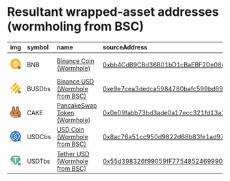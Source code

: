 
Resultant wrapped-asset addresses (wormholing from BSC)
===================================
  
| img                                                                                                  | symbol   | name                                                                         | sourceAddress                                                                                                        | solAddress                                                                                                              | solMarkets                                                                                                        | ethAddress                                                                                                            | ethMarkets                          | terraAddress                                                                                                                               | terraMarkets   | maticAddress                                                                                                             | maticMarkets                             | avaxAddress                                                                                                           | avaxMarkets   | symbol   |
|:-----------------------------------------------------------------------------------------------------|:---------|:-----------------------------------------------------------------------------|:---------------------------------------------------------------------------------------------------------------------|:------------------------------------------------------------------------------------------------------------------------|:------------------------------------------------------------------------------------------------------------------|:----------------------------------------------------------------------------------------------------------------------|:------------------------------------|:-------------------------------------------------------------------------------------------------------------------------------------------|:---------------|:-------------------------------------------------------------------------------------------------------------------------|:-----------------------------------------|:----------------------------------------------------------------------------------------------------------------------|:--------------|:-----------------|
| ![BNB](https://raw.githubusercontent.com/certusone/wormhole-token-list/main/assets/BNB_wh.png)       | BNB      | [Binance Coin (Wormhole)](http://coingecko.com/en/coins/binance-coin)        | [0xbb4CdB9CBd36B01bD1cBaEBF2De08d9173bc095c](https://bscscan.com/address/0xbb4CdB9CBd36B01bD1cBaEBF2De08d9173bc095c) | [9gP2kCy3wA1ctvYWQk75guqXuHfrEomqydHLtcTCqiLa](https://solscan.io/address/9gP2kCy3wA1ctvYWQk75guqXuHfrEomqydHLtcTCqiLa) | [mercurial](https://mercurial.finance/), [raydium](https://raydium.io/swap/), [atrix](https://app.atrix.finance/) | [0x418D75f65a02b3D53B2418FB8E1fe493759c7605](https://etherscan.io/address/0x418D75f65a02b3D53B2418FB8E1fe493759c7605) |                                     | [terra1cetg5wruw2wsdjp7j46rj44xdel00z006e9yg8](https://finder.terra.money/columbus-5/address/terra1cetg5wruw2wsdjp7j46rj44xdel00z006e9yg8) |                | [0xecdcb5b88f8e3c15f95c720c51c71c9e2080525d](https://polygonscan.com/address/0xecdcb5b88f8e3c15f95c720c51c71c9e2080525d) | [quickswap](https://quickswap.exchange/) | [0x442F7f22b1EE2c842bEAFf52880d4573E9201158](https://snowtrace.io/address/0x442F7f22b1EE2c842bEAFf52880d4573E9201158) |               | BNB              |
| ![BUSDbs](https://raw.githubusercontent.com/certusone/wormhole-token-list/main/assets/BUSDbs_wh.png) | BUSDbs   | [Binance USD (Wormhole from BSC)](http://coingecko.com/en/coins/binance-usd) | [0xe9e7cea3dedca5984780bafc599bd69add087d56](https://bscscan.com/address/0xe9e7cea3dedca5984780bafc599bd69add087d56) | [5RpUwQ8wtdPCZHhu6MERp2RGrpobsbZ6MH5dDHkUjs2](https://solscan.io/address/5RpUwQ8wtdPCZHhu6MERp2RGrpobsbZ6MH5dDHkUjs2)   | [saber](https://www.saber.so/), [mercurial](https://mercurial.finance/), [sunny](https://app.sunny.ag/)           | [0x7B4B0B9b024109D182dCF3831222fbdA81369423](https://etherscan.io/address/0x7B4B0B9b024109D182dCF3831222fbdA81369423) | [uniswap](https://app.uniswap.org/) | [terra1skjr69exm6v8zellgjpaa2emhwutrk5a6dz7dd](https://finder.terra.money/columbus-5/address/terra1skjr69exm6v8zellgjpaa2emhwutrk5a6dz7dd) |                | [0xa8d394fe7380b8ce6145d5f85e6ac22d4e91acde](https://polygonscan.com/address/0xa8d394fe7380b8ce6145d5f85e6ac22d4e91acde) | [quickswap](https://quickswap.exchange/) | [0xA41a6c7E25DdD361343e8Cb8cFa579bbE5eEdb7a](https://snowtrace.io/address/0xA41a6c7E25DdD361343e8Cb8cFa579bbE5eEdb7a) |               | BUSDbs           |
| ![CAKE](https://raw.githubusercontent.com/certusone/wormhole-token-list/main/assets/CAKE_wh.png)     | CAKE     | [PancakeSwap Token (Wormhole)](http://coingecko.com/en/coins/pancakeswap)    | [0x0e09fabb73bd3ade0a17ecc321fd13a19e81ce82](https://bscscan.com/address/0x0e09fabb73bd3ade0a17ecc321fd13a19e81ce82) | [J8LKx7pr9Zxh9nMhhT7X3EBmj5RzuhFrHKyJAe2F2i9S](https://solscan.io/address/J8LKx7pr9Zxh9nMhhT7X3EBmj5RzuhFrHKyJAe2F2i9S) |                                                                                                                   | [0x7c8161545717a334f3196e765d9713f8042EF338](https://etherscan.io/address/0x7c8161545717a334f3196e765d9713f8042EF338) |                                     | [terra1xvqlpjl2dxyel9qrp6qvtrg04xe3jh9cyxc6av](https://finder.terra.money/columbus-5/address/terra1xvqlpjl2dxyel9qrp6qvtrg04xe3jh9cyxc6av) |                |                                                                                                                          |                                          | [0x98a4d09036Cc5337810096b1D004109686E56Afc](https://snowtrace.io/address/0x98a4d09036Cc5337810096b1D004109686E56Afc) |               | CAKE             |
| ![USDCbs](https://raw.githubusercontent.com/certusone/wormhole-token-list/main/assets/USDCbs_wh.png) | USDCbs   | [USD Coin (Wormhole from BSC)](http://coingecko.com/en/coins/usd-coin)       | [0x8ac76a51cc950d9822d68b83fe1ad97b32cd580d](https://bscscan.com/address/0x8ac76a51cc950d9822d68b83fe1ad97b32cd580d) | [FCqfQSujuPxy6V42UvafBhsysWtEq1vhjfMN1PUbgaxA](https://solscan.io/address/FCqfQSujuPxy6V42UvafBhsysWtEq1vhjfMN1PUbgaxA) | [saber](https://www.saber.so/), [mercurial](https://mercurial.finance/), [sunny](https://app.sunny.ag/)           | [0x7cd167B101D2808Cfd2C45d17b2E7EA9F46b74B6](https://etherscan.io/address/0x7cd167B101D2808Cfd2C45d17b2E7EA9F46b74B6) |                                     | [terra1yljlrxvkar0c6ujpvf8g57m5rpcwl7r032zyvu](https://finder.terra.money/columbus-5/address/terra1yljlrxvkar0c6ujpvf8g57m5rpcwl7r032zyvu) |                |                                                                                                                          |                                          | [0x6145E8a910aE937913426BF32De2b26039728ACF](https://snowtrace.io/address/0x6145E8a910aE937913426BF32De2b26039728ACF) |               | USDCbs           |
| ![USDTbs](https://raw.githubusercontent.com/certusone/wormhole-token-list/main/assets/USDTbs_wh.png) | USDTbs   | [Tether USD (Wormhole from BSC)](http://coingecko.com/en/coins/tether)       | [0x55d398326f99059fF775485246999027B3197955](https://bscscan.com/address/0x55d398326f99059fF775485246999027B3197955) | [8qJSyQprMC57TWKaYEmetUR3UUiTP2M3hXdcvFhkZdmv](https://solscan.io/address/8qJSyQprMC57TWKaYEmetUR3UUiTP2M3hXdcvFhkZdmv) | [saber](https://www.saber.so/), [mercurial](https://mercurial.finance/)                                           | [0xDe60aDfDdAAbaAAC3dAFa57B26AcC91Cb63728c4](https://etherscan.io/address/0xDe60aDfDdAAbaAAC3dAFa57B26AcC91Cb63728c4) |                                     | [terra1vlqeghv5mt5udh96kt5zxlh2wkh8q4kewkr0dd](https://finder.terra.money/columbus-5/address/terra1vlqeghv5mt5udh96kt5zxlh2wkh8q4kewkr0dd) |                |                                                                                                                          |                                          | [0xA67BCC0D06d7d13A13A2AE30bF30f1B434f5a28B](https://snowtrace.io/address/0xA67BCC0D06d7d13A13A2AE30bF30f1B434f5a28B) |               | USDTbs           |